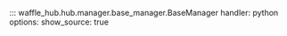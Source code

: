 ::: waffle_hub.hub.manager.base_manager.BaseManager
    handler: python
    options:
        show_source: true